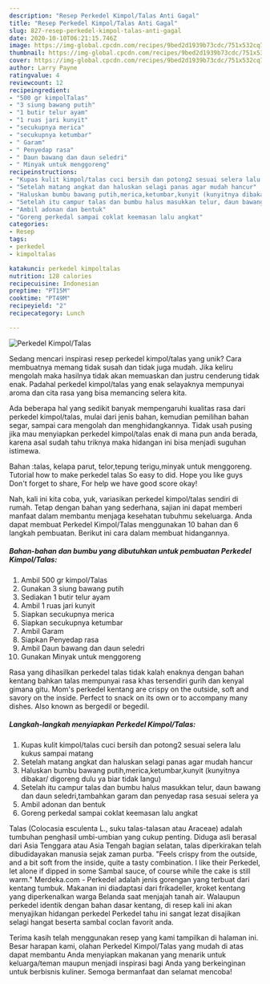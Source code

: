 ```yaml
---
description: "Resep Perkedel Kimpol/Talas Anti Gagal"
title: "Resep Perkedel Kimpol/Talas Anti Gagal"
slug: 827-resep-perkedel-kimpol-talas-anti-gagal
date: 2020-10-10T06:21:15.746Z
image: https://img-global.cpcdn.com/recipes/9bed2d1939b73cdc/751x532cq70/perkedel-kimpoltalas-foto-resep-utama.jpg
thumbnail: https://img-global.cpcdn.com/recipes/9bed2d1939b73cdc/751x532cq70/perkedel-kimpoltalas-foto-resep-utama.jpg
cover: https://img-global.cpcdn.com/recipes/9bed2d1939b73cdc/751x532cq70/perkedel-kimpoltalas-foto-resep-utama.jpg
author: Larry Payne
ratingvalue: 4
reviewcount: 12
recipeingredient:
- "500 gr kimpolTalas"
- "3 siung bawang putih"
- "1 butir telur ayam"
- "1 ruas jari kunyit"
- "secukupnya merica"
- "secukupnya ketumbar"
- " Garam"
- " Penyedap rasa"
- " Daun bawang dan daun seledri"
- " Minyak untuk menggoreng"
recipeinstructions:
- "Kupas kulit kimpol/talas cuci bersih dan potong2 sesuai selera lalu kukus sampai matang"
- "Setelah matang angkat dan haluskan selagi panas agar mudah hancur"
- "Haluskan bumbu bawang putih,merica,ketumbar,kunyit (kunyitnya dibakar/ digoreng dulu ya biar tidak langu)"
- "Setelah itu campur talas dan bumbu halus masukkan telur, daun bawang dan daun seledri,tambahkan garam dan penyedap rasa sesuai selera ya"
- "Ambil adonan dan bentuk"
- "Goreng perkedal sampai coklat keemasan lalu angkat"
categories:
- Resep
tags:
- perkedel
- kimpoltalas

katakunci: perkedel kimpoltalas 
nutrition: 128 calories
recipecuisine: Indonesian
preptime: "PT15M"
cooktime: "PT49M"
recipeyield: "2"
recipecategory: Lunch

---
```



![Perkedel Kimpol/Talas](https://img-global.cpcdn.com/recipes/9bed2d1939b73cdc/751x532cq70/perkedel-kimpoltalas-foto-resep-utama.jpg)

Sedang mencari inspirasi resep perkedel kimpol/talas yang unik? Cara membuatnya memang tidak susah dan tidak juga mudah. Jika keliru mengolah maka hasilnya tidak akan memuaskan dan justru cenderung tidak enak. Padahal perkedel kimpol/talas yang enak selayaknya mempunyai aroma dan cita rasa yang bisa memancing selera kita.

Ada beberapa hal yang sedikit banyak mempengaruhi kualitas rasa dari perkedel kimpol/talas, mulai dari jenis bahan, kemudian pemilihan bahan segar, sampai cara mengolah dan menghidangkannya. Tidak usah pusing jika mau menyiapkan perkedel kimpol/talas enak di mana pun anda berada, karena asal sudah tahu triknya maka hidangan ini bisa menjadi suguhan istimewa.

Bahan :talas, kelapa parut, telor,tepung terigu,minyak untuk menggoreng. Tutorial how to make perkedel talas So easy to did. Hope you like guys Don&#39;t forget to share, For help we have good score okay!


Nah, kali ini kita coba, yuk, variasikan perkedel kimpol/talas sendiri di rumah. Tetap dengan bahan yang sederhana, sajian ini dapat memberi manfaat dalam membantu menjaga kesehatan tubuhmu sekeluarga. Anda dapat membuat Perkedel Kimpol/Talas menggunakan 10 bahan dan 6 langkah pembuatan. Berikut ini cara dalam membuat hidangannya.

<!--inarticleads1-->

##### Bahan-bahan dan bumbu yang dibutuhkan untuk pembuatan Perkedel Kimpol/Talas:

1. Ambil 500 gr kimpol/Talas
1. Gunakan 3 siung bawang putih
1. Sediakan 1 butir telur ayam
1. Ambil 1 ruas jari kunyit
1. Siapkan secukupnya merica
1. Siapkan secukupnya ketumbar
1. Ambil  Garam
1. Siapkan  Penyedap rasa
1. Ambil  Daun bawang dan daun seledri
1. Gunakan  Minyak untuk menggoreng


Rasa yang dihasilkan perkedel talas tidak kalah enaknya dengan bahan kentang bahkan talas mempunyai rasa khas tersendiri gurih dan kenyal gimana gitu. Mom&#39;s perkedel kentang are crispy on the outside, soft and savory on the inside. Perfect to snack on its own or to accompany many dishes. Also known as bergedil or begedil. 

<!--inarticleads2-->

##### Langkah-langkah menyiapkan Perkedel Kimpol/Talas:

1. Kupas kulit kimpol/talas cuci bersih dan potong2 sesuai selera lalu kukus sampai matang
1. Setelah matang angkat dan haluskan selagi panas agar mudah hancur
1. Haluskan bumbu bawang putih,merica,ketumbar,kunyit (kunyitnya dibakar/ digoreng dulu ya biar tidak langu)
1. Setelah itu campur talas dan bumbu halus masukkan telur, daun bawang dan daun seledri,tambahkan garam dan penyedap rasa sesuai selera ya
1. Ambil adonan dan bentuk
1. Goreng perkedal sampai coklat keemasan lalu angkat


Talas (Colocasia esculenta L., suku talas-talasan atau Araceae) adalah tumbuhan penghasil umbi-umbian yang cukup penting. Diduga asli berasal dari Asia Tenggara atau Asia Tengah bagian selatan, talas diperkirakan telah dibudidayakan manusia sejak zaman purba. &#34;Feels crispy from the outside, and a bit soft from the inside, quite a tasty combination. I like their Perkedel, let alone if dipped in some Sambal sauce, of course while the cake is still warm.&#34; Merdeka.com - Perkedel adalah jenis gorengan yang terbuat dari kentang tumbuk. Makanan ini diadaptasi dari frikadeller, kroket kentang yang diperkenalkan warga Belanda saat menjajah tanah air. Walaupun perkedel identik dengan bahan dasar kentang, di resep kali ini akan menyajikan hidangan perkedel Perkedel tahu ini sangat lezat disajikan selagi hangat beserta sambal coclan favorit anda. 

Terima kasih telah menggunakan resep yang kami tampilkan di halaman ini. Besar harapan kami, olahan Perkedel Kimpol/Talas yang mudah di atas dapat membantu Anda menyiapkan makanan yang menarik untuk keluarga/teman maupun menjadi inspirasi bagi Anda yang berkeinginan untuk berbisnis kuliner. Semoga bermanfaat dan selamat mencoba!
